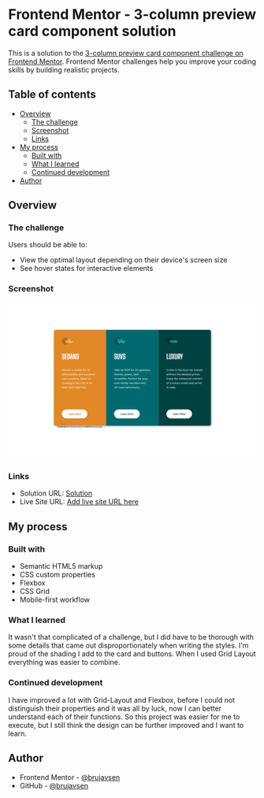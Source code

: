 # Frontend Mentor - 3-column preview card component solution

This is a solution to the [3-column preview card component challenge on Frontend Mentor](https://www.frontendmentor.io/challenges/3column-preview-card-component-pH92eAR2-). Frontend Mentor challenges help you improve your coding skills by building realistic projects. 

## Table of contents

- [Overview](#overview)
  - [The challenge](#the-challenge)
  - [Screenshot](#screenshot)
  - [Links](#links)
- [My process](#my-process)
  - [Built with](#built-with)
  - [What I learned](#what-i-learned)
  - [Continued development](#continued-development)
- [Author](#author)

## Overview

### The challenge

Users should be able to:

- View the optimal layout depending on their device's screen size
- See hover states for interactive elements

### Screenshot

![](screenshots/desktop-design-result.jpg)

### Links

- Solution URL: [Solution](https://github.com/brujavsen/3-column-preview-card-bruno)
- Live Site URL: [Add live site URL here](https://your-live-site-url.com)

## My process

### Built with

- Semantic HTML5 markup
- CSS custom properties
- Flexbox
- CSS Grid
- Mobile-first workflow

### What I learned

It wasn't that complicated of a challenge, but I did have to be thorough with some details that came out disproportionately when writing the styles. I'm proud of the shading I add to the card and buttons. When I used Grid Layout everything was easier to combine.

### Continued development

I have improved a lot with Grid-Layout and Flexbox, before I could not distinguish their properties and it was all by luck, now I can better understand each of their functions. So this project was easier for me to execute, but I still think the design can be further improved and I want to learn.

## Author

- Frontend Mentor - [@brujavsen](https://www.frontendmentor.io/profile/brujavsen)
- GitHub - [@brujavsen](https://github.com/brujavsen)